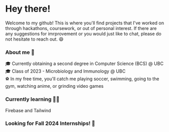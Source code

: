 # Hey there! 

Welcome to my github! This is where you'll find projects that I've worked on through hackathons, coursework, or out of personal interest. If there are any suggestions for imrprovement or you would just like to chat, please do not hesitate to reach out. 😄

### About me 🍄
🎓 Currently obtaining a second degree in Computer Science (BCS) @ UBC  
🎓 Class of 2023 - Microbiology and Immunology @ UBC  
⚽️ In my free time, you'll catch me playing soccer, swimming, going to the gym, watching anime, or grinding video games  

### Currently learning 👨‍💻
Firebase and Tailwind

### Looking for Fall 2024 Internships! 🌱

      
<!--
**griffw00/griffw00** is a ✨ _special_ ✨ repository because its `README.md` (this file) appears on your GitHub profile.

Here are some ideas to get you started:

- 🔭 I’m currently working on ...
- 🌱 I’m currently learning ...
- 👯 I’m looking to collaborate on ...
- 🤔 I’m looking for help with ...
- 💬 Ask me about ...
- 📫 How to reach me: ...
- 😄 Pronouns: ...
- ⚡ Fun fact: ...
-->
